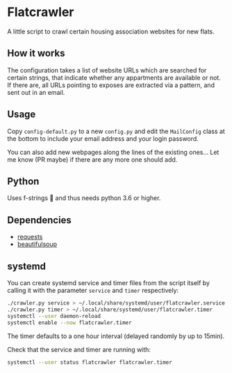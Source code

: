 
# Flatcrawler

A little script to crawl certain housing association websites for new flats.

## How it works

The configuration takes a list of website URLs which are searched for certain
strings, that indicate whether any appartments are available or not. If there
are, all URLs pointing to exposes are extracted via a pattern, and sent out in
an email.

## Usage

Copy `config-default.py` to a new `config.py` and edit the `MailConfig` class at
the bottom to include your email address and your login password.

You can also add new webpages along the lines of the existing ones... Let me
know (PR maybe) if there are any more one should add.

## Python

Uses f-strings 🤩 and thus needs python 3.6 or higher.

## Dependencies

* [requests](http://docs.python-requests.org/en/master/user/install/#install)
* [beautifulsoup](https://www.crummy.com/software/BeautifulSoup/bs4/doc/#installing-beautiful-soup)

## systemd

You can create systemd service and timer files from the script itself by calling
it with the parameter `service` and `timer` respectively:

```bash
./crawler.py service > ~/.local/share/systemd/user/flatcrawler.service
./crawler.py timer > ~/.local/share/systemd/user/flatcrawler.timer
systemctl --user daemon-reload
systemctl enable --now flatcrawler.timer
```

The timer defaults to a one hour interval (delayed randomly by up to 15min).

Check that the service and timer are running with:

```bash
systemctl --user status flatcrawler flatcrawler.timer
```
